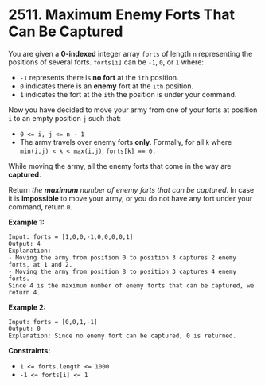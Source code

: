 # 2511. Maximum Enemy Forts That Can Be Captured

You are given a **0-indexed** integer array `forts` of length `n` representing the positions of several forts. `forts[i]` can be `-1`, `0`, or `1` where:

- `-1` represents there is **no fort** at the `ith` position.
- `0` indicates there is an **enemy** fort at the `ith` position.
- `1` indicates the fort at the `ith` the position is under your command.

Now you have decided to move your army from one of your forts at position `i` to an empty position `j` such that:

- `0 <= i, j <= n - 1`
- The army travels over enemy forts **only**. Formally, for all `k` where `min(i,j) < k < max(i,j)`, `forts[k] == 0.`

While moving the army, all the enemy forts that come in the way are **captured**.

Return *the **maximum** number of enemy forts that can be captured*. In case it is **impossible** to move your army, or you do not have any fort under your command, return `0`*.*

**Example 1:**

```()
Input: forts = [1,0,0,-1,0,0,0,0,1]
Output: 4
Explanation:
- Moving the army from position 0 to position 3 captures 2 enemy forts, at 1 and 2.
- Moving the army from position 8 to position 3 captures 4 enemy forts.
Since 4 is the maximum number of enemy forts that can be captured, we return 4.
```

**Example 2:**

```()
Input: forts = [0,0,1,-1]
Output: 0
Explanation: Since no enemy fort can be captured, 0 is returned.
```

**Constraints:**

- `1 <= forts.length <= 1000`
- `-1 <= forts[i] <= 1`
